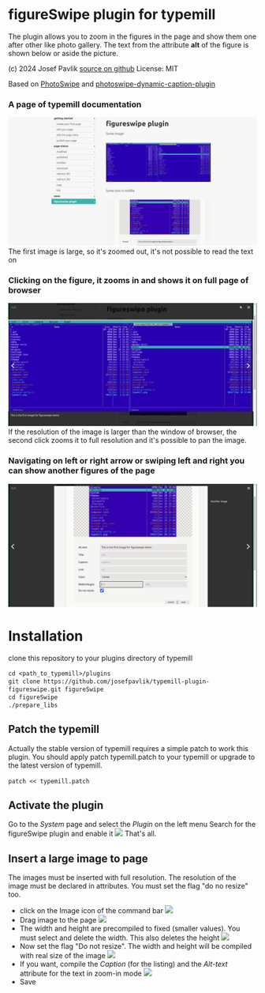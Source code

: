 # figureSwipe plugin for typemill

The plugin allows you to zoom in the figures in the page and show them one after other like photo gallery.
The text from the attribute **alt** of the figure is shown below or aside the picture.

(c) 2024 Josef Pavlik [source on github](https://github.com/josefpavlik/typemill-plugin-figureswipe)
License: MIT

Based on [PhotoSwipe](https://github.com/dimsemenov/PhotoSwipe/) and [photoswipe-dynamic-caption-plugin](https://github.com/dimsemenov/photoswipe-dynamic-caption-plugin)

### A page of typemill documentation
![doc/screenshot1.png](doc/screenshot1.png)
The first image is large, so it's zoomed out, it's not possible to read the text on

### Clicking on the figure, it zooms in and shows it on full page of browser
![doc/screenshot2.png](doc/screenshot2.png)
If the resolution of the image is larger than the window of browser, the second click zooms it to full resolution and it's possible to pan the image.

### Navigating on left or right arrow or swiping left and right you can show another figures of the page
![doc/screenshot3.png](doc/screenshot3.png)

# Installation
clone this repository to your plugins directory of typemill

```
cd <path_to_typemill>/plugins
git clone https://github.com/josefpavlik/typemill-plugin-figureswipe.git figureSwipe
cd figureSwipe
./prepare_libs
```

## Patch the typemill
Actually the stable version of typemill requires a simple patch to work this plugin. You should apply patch typemill.patch to your typemill or upgrade to the latest version of typemill.

``` patch << typemill.patch ```

## Activate the plugin
Go to the *System* page and select the *Plugin* on the left menu
Search for the figureSwipe plugin and enable it
![](doc/enable_plugin.png)
That's all.

## Insert a large image to page
The images must be inserted with full resolution. The resolution of the image must be declared in attributes. You must set the flag "do no resize" too.

* click on the Image icon of the command bar
![](doc/insert_image1.png)
* Drag image to the page
![](doc/insert_image2.png)
* The width and height are precompiled to fixed (smaller values). You must select and delete the width. This also deletes the height
![](doc/insert_image3.png)
* Now set the flag "Do not resize". The width and height will be compiled with real size of the image
![](doc/insert_image4.png)
* If you want, compile the *Caption* (for the listing) and the *Alt-text* attribute for the text in zoom-in mode
![](doc/insert_image5.png)
* Save
  
